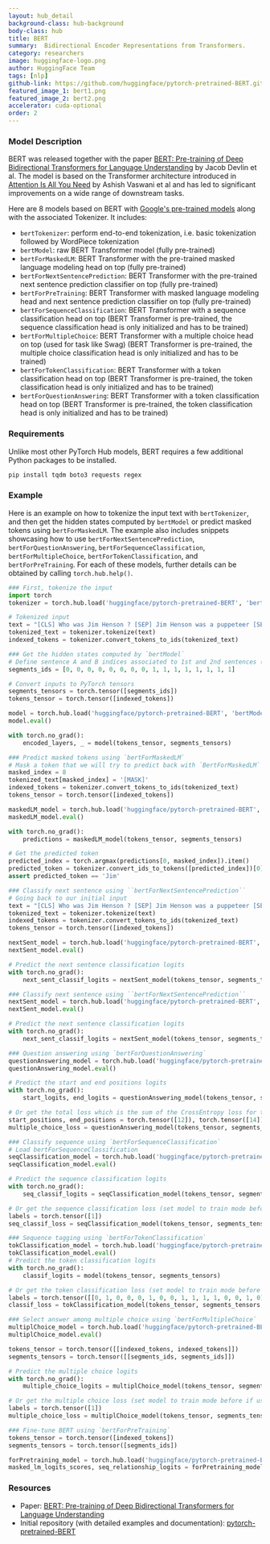 ```yaml
---
layout: hub_detail
background-class: hub-background
body-class: hub
title: BERT
summary:  Bidirectional Encoder Representations from Transformers.
category: researchers
image: huggingface-logo.png
author: HuggingFace Team
tags: [nlp]
github-link: https://github.com/huggingface/pytorch-pretrained-BERT.git
featured_image_1: bert1.png
featured_image_2: bert2.png
accelerator: cuda-optional
order: 2
---
```


### Model Description

BERT was released together with the paper [BERT: Pre-training of Deep Bidirectional Transformers for Language Understanding](https://arxiv.org/abs/1810.04805) by Jacob Devlin et al. The model is based on the Transformer architecture introduced in [Attention Is All You Need](https://arxiv.org/abs/1706.03762) by Ashish Vaswani et al and has led to significant improvements on a wide range of downstream tasks.

Here are 8 models based on BERT with [Google's pre-trained models](https://github.com/google-research/bert) along with the associated Tokenizer.
It includes:
- `bertTokenizer`: perform end-to-end tokenization, i.e. basic tokenization followed by WordPiece tokenization
- `bertModel`: raw BERT Transformer model (fully pre-trained)
- `bertForMaskedLM`: BERT Transformer with the pre-trained masked language modeling head on top (fully pre-trained)
- `bertForNextSentencePrediction`: BERT Transformer with the pre-trained next sentence prediction classifier on top (fully pre-trained)
- `bertForPreTraining`: BERT Transformer with masked language modeling head and next sentence prediction classifier on top (fully pre-trained)
- `bertForSequenceClassification`: BERT Transformer with a sequence classification head on top (BERT Transformer is pre-trained, the sequence classification head is only initialized and has to be trained)
- `bertForMultipleChoice`: BERT Transformer with a multiple choice head on top (used for task like Swag) (BERT Transformer is pre-trained, the multiple choice classification head is only initialized and has to be trained)
- `bertForTokenClassification`: BERT Transformer with a token classification head on top (BERT Transformer is pre-trained, the token classification head is only initialized and has to be trained)
- `bertForQuestionAnswering`: BERT Transformer with a token classification head on top (BERT Transformer is pre-trained, the token classification head is only initialized and has to be trained)

### Requirements

Unlike most other PyTorch Hub models, BERT requires a few additional Python packages to be installed.

```bash
pip install tqdm boto3 requests regex
```

### Example

Here is an example on how to tokenize the input text with `bertTokenizer`, and then get the hidden states computed by `bertModel` or predict masked tokens using `bertForMaskedLM`. The example also includes snippets showcasing how to use `bertForNextSentencePrediction`, `bertForQuestionAnswering`, `bertForSequenceClassification`, `bertForMultipleChoice`, `bertForTokenClassification`, and `bertForPreTraining`.
For each of these models, further details can be obtained by calling `torch.hub.help()`.

```python
### First, tokenize the input
import torch
tokenizer = torch.hub.load('huggingface/pytorch-pretrained-BERT', 'bertTokenizer', 'bert-base-cased', do_basic_tokenize=False)

# Tokenized input
text = "[CLS] Who was Jim Henson ? [SEP] Jim Henson was a puppeteer [SEP]"
tokenized_text = tokenizer.tokenize(text)
indexed_tokens = tokenizer.convert_tokens_to_ids(tokenized_text)
```

```python
### Get the hidden states computed by `bertModel`
# Define sentence A and B indices associated to 1st and 2nd sentences (see paper)
segments_ids = [0, 0, 0, 0, 0, 0, 0, 0, 1, 1, 1, 1, 1, 1, 1, 1]

# Convert inputs to PyTorch tensors
segments_tensors = torch.tensor([segments_ids])
tokens_tensor = torch.tensor([indexed_tokens])

model = torch.hub.load('huggingface/pytorch-pretrained-BERT', 'bertModel', 'bert-base-cased')
model.eval()

with torch.no_grad():
    encoded_layers, _ = model(tokens_tensor, segments_tensors)
```

```python
### Predict masked tokens using `bertForMaskedLM`
# Mask a token that we will try to predict back with `BertForMaskedLM`
masked_index = 8
tokenized_text[masked_index] = '[MASK]'
indexed_tokens = tokenizer.convert_tokens_to_ids(tokenized_text)
tokens_tensor = torch.tensor([indexed_tokens])

maskedLM_model = torch.hub.load('huggingface/pytorch-pretrained-BERT', 'bertForMaskedLM', 'bert-base-cased')
maskedLM_model.eval()

with torch.no_grad():
    predictions = maskedLM_model(tokens_tensor, segments_tensors)

# Get the predicted token
predicted_index = torch.argmax(predictions[0, masked_index]).item()
predicted_token = tokenizer.convert_ids_to_tokens([predicted_index])[0]
assert predicted_token == 'Jim'
```

```python
### Classify next sentence using ``bertForNextSentencePrediction``
# Going back to our initial input
text = "[CLS] Who was Jim Henson ? [SEP] Jim Henson was a puppeteer [SEP]"
tokenized_text = tokenizer.tokenize(text)
indexed_tokens = tokenizer.convert_tokens_to_ids(tokenized_text)
tokens_tensor = torch.tensor([indexed_tokens])

nextSent_model = torch.hub.load('huggingface/pytorch-pretrained-BERT', 'bertForNextSentencePrediction', 'bert-base-cased')
nextSent_model.eval()

# Predict the next sentence classification logits
with torch.no_grad():
    next_sent_classif_logits = nextSent_model(tokens_tensor, segments_tensors)
```

```python
### Classify next sentence using ``bertForNextSentencePrediction``
nextSent_model = torch.hub.load('huggingface/pytorch-pretrained-BERT', 'bertForNextSentencePrediction', 'bert-base-cased')
nextSent_model.eval()

# Predict the next sentence classification logits
with torch.no_grad():
    next_sent_classif_logits = nextSent_model(tokens_tensor, segments_tensors)
```

```python
### Question answering using `bertForQuestionAnswering`
questionAnswering_model = torch.hub.load('huggingface/pytorch-pretrained-BERT', 'bertForQuestionAnswering', 'bert-base-cased')
questionAnswering_model.eval()

# Predict the start and end positions logits
with torch.no_grad():
    start_logits, end_logits = questionAnswering_model(tokens_tensor, segments_tensors)

# Or get the total loss which is the sum of the CrossEntropy loss for the start and end token positions (set model to train mode before if used for training)
start_positions, end_positions = torch.tensor([12]), torch.tensor([14])
multiple_choice_loss = questionAnswering_model(tokens_tensor, segments_tensors, start_positions=start_positions, end_positions=end_positions)
```

```python
### Classify sequence using `bertForSequenceClassification`
# Load bertForSequenceClassification
seqClassification_model = torch.hub.load('huggingface/pytorch-pretrained-BERT', 'bertForSequenceClassification', 'bert-base-cased', num_labels=2)
seqClassification_model.eval()

# Predict the sequence classification logits
with torch.no_grad():
    seq_classif_logits = seqClassification_model(tokens_tensor, segments_tensors)

# Or get the sequence classification loss (set model to train mode before if used for training)
labels = torch.tensor([1])
seq_classif_loss = seqClassification_model(tokens_tensor, segments_tensors, labels=labels)
```

```python
### Sequence tagging using `bertForTokenClassification`
tokClassification_model = torch.hub.load('huggingface/pytorch-pretrained-BERT', 'bertForTokenClassification', 'bert-base-cased', num_labels=2)
tokClassification_model.eval()
# Predict the token classification logits
with torch.no_grad():
    classif_logits = model(tokens_tensor, segments_tensors)

# Or get the token classification loss (set model to train mode before if used for training)
labels = torch.tensor([[0, 1, 0, 0, 0, 1, 0, 0, 1, 1, 1, 1, 0, 0, 1, 0]])
classif_loss = tokClassification_model(tokens_tensor, segments_tensors, labels=labels)
```

```python
### Select answer among multiple choice using `bertForMultipleChoice`
multiplChoice_model = torch.hub.load('huggingface/pytorch-pretrained-BERT', 'bertForMultipleChoice', 'bert-base-cased', num_choices=2)
multiplChoice_model.eval()

tokens_tensor = torch.tensor([[indexed_tokens, indexed_tokens]])
segments_tensors = torch.tensor([[segments_ids, segments_ids]])

# Predict the multiple choice logits
with torch.no_grad():
    multiple_choice_logits = multiplChoice_model(tokens_tensor, segments_tensors)

# Or get the multiple choice loss (set model to train mode before if used for training)
labels = torch.tensor([1])
multiple_choice_loss = multiplChoice_model(tokens_tensor, segments_tensors, labels=labels)
```

```python
### Fine-tune BERT using `bertForPreTraining`
tokens_tensor = torch.tensor([indexed_tokens])
segments_tensors = torch.tensor([segments_ids])

forPretraining_model = torch.hub.load('huggingface/pytorch-pretrained-BERT', 'bertForPreTraining', 'bert-base-cased')
masked_lm_logits_scores, seq_relationship_logits = forPretraining_model(tokens_tensor, segments_tensors)
```

### Resources

 - Paper: [BERT: Pre-training of Deep Bidirectional Transformers for Language Understanding](https://arxiv.org/abs/1810.04805)
 - Initial repository (with detailed examples and documentation): [pytorch-pretrained-BERT](https://github.com/huggingface/pytorch-pretrained-BERT)
